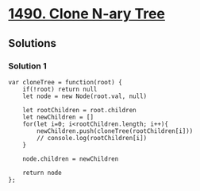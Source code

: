 # [1490. Clone N-ary Tree](https://leetcode.com/problems/clone-n-ary-tree/)

## Solutions

### Solution 1

```
var cloneTree = function(root) {
    if(!root) return null
    let node = new Node(root.val, null)
    
    let rootChildren = root.children
    let newChildren = []
    for(let i=0; i<rootChildren.length; i++){
        newChildren.push(cloneTree(rootChildren[i]))
        // console.log(rootChildren[i])
    }
    
    node.children = newChildren
    
    return node
};
```